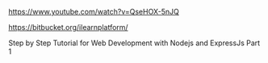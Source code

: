 https://www.youtube.com/watch?v=QseHOX-5nJQ

https://bitbucket.org/ilearnplatform/

Step by Step Tutorial for Web Development with Nodejs and ExpressJs Part 1